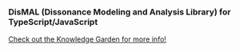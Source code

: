 ### DisMAL (Dissonance Modeling and Analysis Library) for TypeScript/JavaScript

[Check out the Knowledge Garden for more info!](https://garden.spectraldiscord.com/#/page/dismal)
